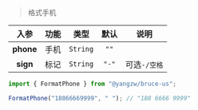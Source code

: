 > 格式手机

入参|功能|类型|默认|说明
:-:|:-:|:-:|:-:|-
**phone**|手机|`String`|`""`
**sign**|标记|`String`|`"-"`|可选`-/空格`

```js
import { FormatPhone } from "@yangzw/bruce-us";

FormatPhone("18866669999", " "); // "188 6666 9999"
```